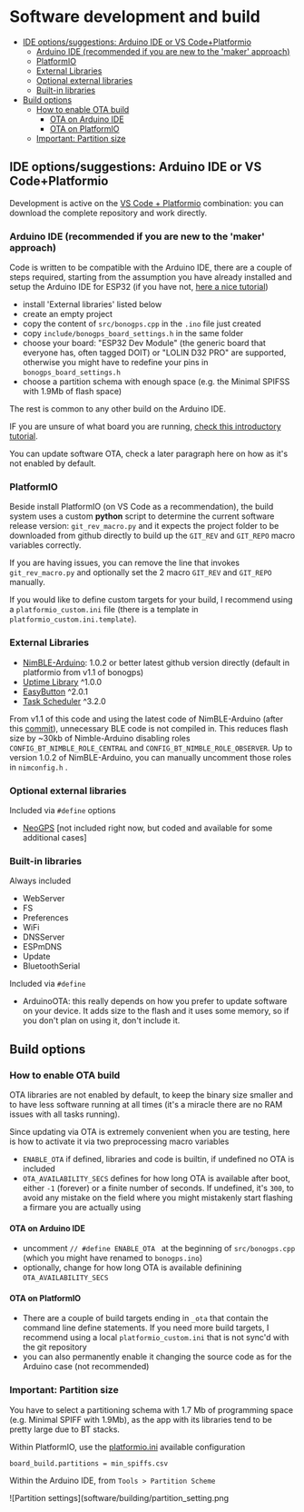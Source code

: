 # Software development and build

- [IDE options/suggestions: Arduino IDE or VS Code+Platformio](#ide-optionssuggestions-arduino-ide-or-vs-codeplatformio)
  - [Arduino IDE (recommended if you are new to the 'maker' approach)](#arduino-ide-recommended-if-you-are-new-to-the-maker-approach)
  - [PlatformIO](#platformio)
  - [External Libraries](#external-libraries)
  - [Optional external libraries](#optional-external-libraries)
  - [Built-in libraries](#built-in-libraries)
- [Build options](#build-options)
  - [How to enable OTA build](#how-to-enable-ota-build)
    - [OTA on Arduino IDE](#ota-on-arduino-ide)
    - [OTA on PlatformIO](#ota-on-platformio)
  - [Important: Partition size](#important-partition-size)

## IDE options/suggestions: Arduino IDE or VS Code+Platformio

Development is active on the [VS Code + Platformio](https://platformio.org/install/ide?install=vscode) combination: you can download the complete repository and work directly.

### Arduino IDE (recommended if you are new to the 'maker' approach)

Code is written to be compatible with the Arduino IDE, there are a couple of steps required, starting from the assumption you have already installed and setup the Arduino IDE for ESP32 (if you have not, [here a nice tutorial](https://randomnerdtutorials.com/installing-the-esp32-board-in-arduino-ide-windows-instructions/))

- install 'External libraries' listed below
- create an empty project
- copy the content of `src/bonogps.cpp` in the `.ino` file just created
- copy `include/bonogps_board_settings.h` in the same folder
- choose your board: "ESP32 Dev Module" (the generic board that everyone has, often tagged DOIT) or "LOLIN D32 PRO" are supported, otherwise you might have to redefine your pins in `bonogps_board_settings.h`
- choose a partition schema with enough space (e.g. the Minimal SPIFSS with 1.9Mb of flash space)

The rest is common to any other build on the Arduino IDE.

IF you are unsure of what board you are running, [check this introductory tutorial](https://randomnerdtutorials.com/getting-started-with-esp32/).

You can update software OTA, check a later paragraph here on how as it's not enabled by default.

### PlatformIO

Beside install PlatformIO (on VS Code as a recommendation), the build system uses a custom **python** script to determine the current software release version: `git_rev_macro.py` and it expects the project folder to be downloaded from github directly to build up the `GIT_REV` and `GIT_REPO` macro variables correctly.

If you are having issues, you can remove the line that invokes `git_rev_macro.py` and optionally set the 2 macro `GIT_REV` and `GIT_REPO` manually.

If you would like to define custom targets for your build, I recommend using a `platformio_custom.ini` file (there is a template in `platformio_custom.ini.template`).

### External Libraries

- [NimBLE-Arduino](https://github.com/h2zero/NimBLE-Arduino): 1.0.2 or better latest github version directly (default in platformio from v1.1 of bonogps)
- [Uptime Library](https://github.com/YiannisBourkelis/Uptime-Library) ^1.0.0
- [EasyButton](https://easybtn.earias.me/) ^2.0.1
- [Task Scheduler](https://github.com/arkhipenko/TaskScheduler) ^3.2.0

From v1.1 of this code and using the latest code of NimBLE-Arduino (after this [commit](https://github.com/h2zero/NimBLE-Arduino/commit/569eb8a188c78fe780f4c2a24cf9247532cf55ea)), unnecessary BLE code is not compiled in. This reduces flash size by ~30kb of Nimble-Arduino disabling roles `CONFIG_BT_NIMBLE_ROLE_CENTRAL` and `CONFIG_BT_NIMBLE_ROLE_OBSERVER`. Up to version 1.0.2 of NimBLE-Arduino, you can manually uncomment those roles in `nimconfig.h` .

### Optional external libraries

Included via `#define` options

- [NeoGPS](https://github.com/SlashDevin/NeoGPS)  [not included right now, but coded and available for some additional cases]

### Built-in libraries

Always included

- WebServer
- FS
- Preferences
- WiFi
- DNSServer
- ESPmDNS
- Update
- BluetoothSerial

Included via `#define`

- ArduinoOTA: this really depends on how you prefer to update software on your device. It adds size to the flash and it uses some memory, so if you don't plan on using it, don't include it.

## Build options

### How to enable OTA build

OTA libraries are not enabled by default, to keep the binary size smaller and to have less software running at all times (it's a miracle there are no RAM issues with all tasks running).

Since updating via OTA is extremely convenient when you are testing, here is how to activate it via two preprocessing macro variables

- `ENABLE_OTA` if defined, libraries and code is builtin, if undefined no OTA is included
- `OTA_AVAILABILITY_SECS` defines for how long OTA is available after boot, either `-1` (forever) or a finite number of seconds. If undefined, it's `300`, to avoid any mistake on the field where you might mistakenly start flashing a firmare you are actually using

#### OTA on Arduino IDE

- uncomment `// #define ENABLE_OTA ` at the beginning of `src/bonogps.cpp` (which you might have renamed to `bonogps.ino`)
- optionally, change for how long OTA is available definining `OTA_AVAILABILITY_SECS` 

#### OTA on PlatformIO

- There are a couple of build targets ending in `_ota` that contain the command line define statements. If you need more build targets, I recommend using a local `platformio_custom.ini` that is not sync'd with the git repository
- you can also permanently enable it changing the source code as for the Arduino case (not recommended)

### Important: Partition size

You have to select a partitioning schema with 1.7 Mb of programming space (e.g. Minimal SPIFF with 1.9Mb), as the app with its libraries tend to be pretty large due to BT stacks.

Within PlatformIO, use the [platformio.ini](platformio.ini) available configuration

```text
board_build.partitions = min_spiffs.csv
```

Within the Arduino IDE, from `Tools > Partition Scheme`

![Partition settings](software/building/partition_setting.png
